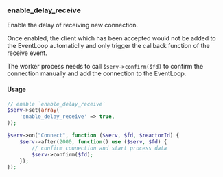 ### enable_delay_receive

Enable the delay of receiving new connection.

Once enabled, the client which has been accepted would not be added to the EventLoop automaticlly and only trigger the callback function of the receive event.

The worker process needs to call `$serv->confirm($fd)` to confirm the connection manually and add the connection to the EventLoop. 

#### Usage

```php
// enable `enable_delay_receive`
$serv->set(array(
	'enable_delay_receive' => true,
));

$serv->on("Connect", function ($serv, $fd, $reactorId) {
	$serv->after(2000, function() use ($serv, $fd) {
		// confirm connection and start process data
		$serv->confirm($fd);
	});
});
```
